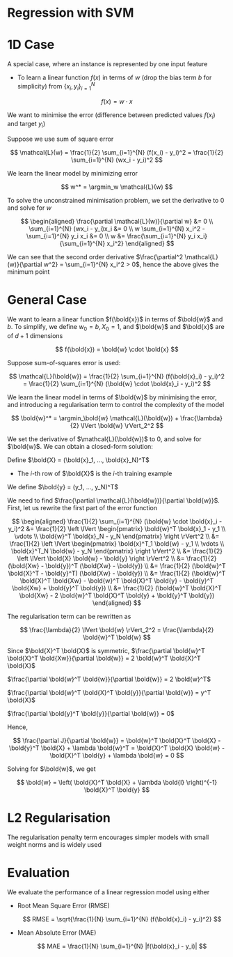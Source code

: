 # Regression with SVM

# 1D Case

A special case, where an instance is represented by one input feature

-   To learn a linear function $f(x)$ in terms of $w$ (drop the bias term $b$ for simplicity) from $\{x_i, y_i\}_{i=1}^{N}$

$$
f(x) = w \cdot x
$$

We want to minimise the error (difference between predicted values $f(x_i)$ and target $y_i$)

Suppose we use sum of square error

$$
\mathcal{L}(w) = \frac{1}{2} \sum_{i=1}^{N} (f(x_i) - y_i)^2 = \frac{1}{2} \sum_{i=1}^{N} (wx_i - y_i)^2
$$

We learn the linear model by minimizing error

$$
w^* = \argmin_w \mathcal{L}(w)
$$

To solve the unconstrained minimisation problem, we set the derivative to 0 and solve for $w$

$$
\begin{aligned}
    \frac{\partial \mathcal{L}(w)}{\partial w} &= 0 \\
    \sum_{i=1}^{N} (wx_i - y_i)x_i &= 0 \\
    w \sum_{i=1}^{N} x_i^2 - \sum_{i=1}^{N} y_i x_i &= 0 \\
    w &= \frac{\sum_{i=1}^{N} y_i x_i}{\sum_{i=1}^{N} x_i^2}
\end{aligned}
$$

We can see that the second order derivative $\frac{\partial^2 \mathcal{L}(w)}{\partial w^2} = \sum_{i=1}^{N} x_i^2 > 0$, hence the above gives the minimum point

# General Case

We want to learn a linear function $f(\bold{x})$ in terms of $\bold{w}$ and $b$. To simplify, we define $w_0 = b, X_0 = 1$, and $\bold{w}$ and $\bold{x}$ are of $d + 1$ dimensions

$$
f(\bold{x}) = \bold{w} \cdot \bold{x}
$$

Suppose sum-of-squares error is used:

$$
\mathcal{L}(\bold{w}) = \frac{1}{2} \sum_{i=1}^{N} (f(\bold{x}_i) - y_i)^2 = \frac{1}{2} \sum_{i=1}^{N} (\bold{w} \cdot \bold{x}_i - y_i)^2
$$

We learn the linear model in terms of $\bold{w}$ by minimising the error, and introducing a regularisation term to control the complexity of the model

$$
\bold{w}^* = \argmin_\bold{w} \mathcal{L}(\bold{w}) + \frac{\lambda}{2} \lVert \bold{w} \rVert_2^2
$$

We set the derivative of $\mathcal{L}(\bold{w})$ to 0, and solve for $\bold{w}$. We can obtain a closed-form solution:

Define $\bold{X} = (\bold{x}_1, ..., \bold{x}_N)^T$

-   The $i$-th row of $\bold{X}$ is the $i$-th training example

We define $\bold{y} = (y_1, ..., y_N)^T$

We need to find $\frac{\partial \mathcal{L}(\bold{w})}{\partial \bold{w}}$. First, let us rewrite the first part of the error function

$$
\begin{aligned}
    \frac{1}{2} \sum_{i=1}^{N} (\bold{w} \cdot \bold{x}_i - y_i)^2 &= \frac{1}{2} \left \lVert \begin{pmatrix} \bold{w}^T \bold{x}_1 - y_1 \\ \vdots \\ \bold{w}^T \bold{x}_N - y_N \end{pmatrix} \right \rVert^2 \\
    &= \frac{1}{2} \left \lVert \begin{pmatrix} \bold{x}^T_1 \bold{w}  - y_1 \\ \vdots \\ \bold{x}^T_N \bold{w} - y_N \end{pmatrix} \right \rVert^2 \\
    &= \frac{1}{2} \left \lVert \bold{X} \bold{w} - \bold{y} \right \rVert^2 \\
    &= \frac{1}{2} (\bold{Xw} - \bold{y})^T (\bold{Xw} - \bold{y}) \\
    &= \frac{1}{2} (\bold{w}^T \bold{X}^T - \bold{y}^T) (\bold{Xw} - \bold{y}) \\
    &= \frac{1}{2} (\bold{w}^T \bold{X}^T \bold{Xw} - \bold{w}^T \bold{X}^T \bold{y} - \bold{y}^T \bold{Xw} + \bold{y}^T \bold{y}) \\
    &= \frac{1}{2} (\bold{w}^T \bold{X}^T \bold{Xw} - 2 \bold{w}^T \bold{X}^T \bold{y} + \bold{y}^T \bold{y})
\end{aligned}
$$

The regularisation term can be rewritten as

$$
\frac{\lambda}{2} \lVert \bold{w} \rVert_2^2 = \frac{\lambda}{2} \bold{w}^T \bold{w}
$$

Since $\bold{X}^T \bold{X}$ is symmetric, $\frac{\partial \bold{w}^T \bold{X}^T \bold{Xw}}{\partial \bold{w}} = 2 \bold{w}^T \bold{X}^T \bold{X}$

$\frac{\partial \bold{w}^T \bold{w}}{\partial \bold{w}} = 2 \bold{w}^T$

$\frac{\partial \bold{w}^T \bold{X}^T \bold{y}}{\partial \bold{w}} = y^T \bold{X}$

$\frac{\partial \bold{y}^T \bold{y}}{\partial \bold{w}} = 0$

Hence,

$$
\frac{\partial J}{\partial \bold{w}} = \bold{w}^T \bold{X}^T \bold{X} - \bold{y}^T \bold{X} + \lambda \bold{w}^T = \bold{X}^T \bold{X} \bold{w} - \bold{X}^T \bold{y} + \lambda \bold{w} = 0
$$

Solving for $\bold{w}$, we get

$$
\bold{w} = \left( \bold{X}^T \bold{X} + \lambda \bold{I} \right)^{-1} \bold{X}^T \bold{y}
$$

# L2 Regularisation

The regularisation penalty term encourages simpler models with small weight norms and is widely used

# Evaluation

We evaluate the performance of a linear regression model using either

-   Root Mean Square Error (RMSE)

    $$
        RMSE = \sqrt{\frac{1}{N} \sum_{i=1}^{N} (f(\bold{x}_i) - y_i)^2}
    $$

-   Mean Absolute Error (MAE)

    $$
        MAE = \frac{1}{N} \sum_{i=1}^{N} |f(\bold{x}_i - y_i)|
    $$

